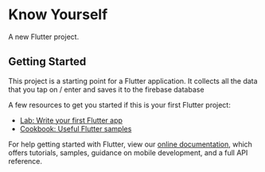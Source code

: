 # Know Yourself

A new Flutter project.

## Getting Started

This project is a starting point for a Flutter application.
It collects all the data that you tap on / enter and saves it to the firebase database

A few resources to get you started if this is your first Flutter project:

- [Lab: Write your first Flutter app](https://flutter.dev/docs/get-started/codelab)
- [Cookbook: Useful Flutter samples](https://flutter.dev/docs/cookbook)

For help getting started with Flutter, view our
[online documentation](https://flutter.dev/docs), which offers tutorials,
samples, guidance on mobile development, and a full API reference.
